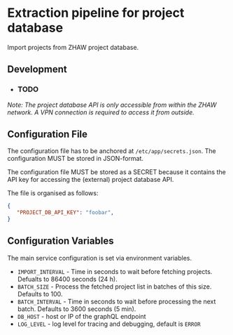 # Extraction pipeline for project database

Import projects from ZHAW project database.

## Development

- ### TODO

*Note: The project database API is only accessible from within the ZHAW network. A VPN connection is required to access it from outside.*


## Configuration File

The configuration file has to be anchored at `/etc/app/secrets.json`. The configuration MUST be stored in JSON-format. 

The configuration file MUST be stored as a SECRET because it contains the API key for accessing the (external) project database API. 

The file is organised as follows:

```json
{
   "PROJECT_DB_API_KEY": "foobar",
}
```

## Configuration Variables

The main service configuration is set via environment variables. 

- `IMPORT_INTERVAL` - Time in seconds to wait before fetching projects. Defualts to 86400 seconds (24 h).
- `BATCH_SIZE` - Process the fetched project list in batches of this size. Defaults to 100.
- `BATCH_INTERVAL` - Time in seconds to wait before processing the next batch. Defaults to 3600 seconds (5 min).
- `DB_HOST` - host or IP of the graphQL endpoint
- `LOG_LEVEL` - log level for tracing and debugging, default is `ERROR`